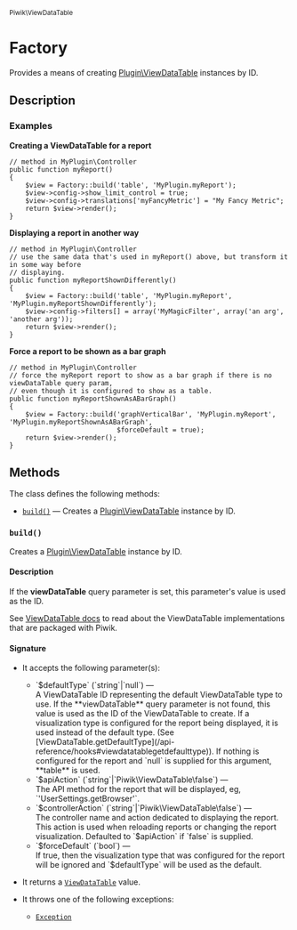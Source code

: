 <small>Piwik\ViewDataTable</small>

Factory
=======

Provides a means of creating [Plugin\ViewDataTable](/api-reference/Piwik/Plugin/ViewDataTable) instances by ID.

Description
-----------

### Examples

**Creating a ViewDataTable for a report**

    // method in MyPlugin\Controller
    public function myReport()
    {
        $view = Factory::build('table', 'MyPlugin.myReport');
        $view->config->show_limit_control = true;
        $view->config->translations['myFancyMetric'] = "My Fancy Metric";
        return $view->render();
    }

**Displaying a report in another way**

    // method in MyPlugin\Controller
    // use the same data that's used in myReport() above, but transform it in some way before
    // displaying.
    public function myReportShownDifferently()
    {
        $view = Factory::build('table', 'MyPlugin.myReport', 'MyPlugin.myReportShownDifferently');
        $view->config->filters[] = array('MyMagicFilter', array('an arg', 'another arg'));
        return $view->render();
    }

**Force a report to be shown as a bar graph**

    // method in MyPlugin\Controller
    // force the myReport report to show as a bar graph if there is no viewDataTable query param,
    // even though it is configured to show as a table.
    public function myReportShownAsABarGraph()
    {
        $view = Factory::build('graphVerticalBar', 'MyPlugin.myReport', 'MyPlugin.myReportShownAsABarGraph',
                               $forceDefault = true);
        return $view->render();
    }

Methods
-------

The class defines the following methods:

- [`build()`](#build) &mdash; Creates a [Plugin\ViewDataTable](/api-reference/Piwik/Plugin/ViewDataTable) instance by ID.

<a name="build" id="build"></a>
<a name="build" id="build"></a>
### `build()`

Creates a [Plugin\ViewDataTable](/api-reference/Piwik/Plugin/ViewDataTable) instance by ID.

#### Description

If the **viewDataTable** query parameter is set,
this parameter's value is used as the ID.

See [ViewDataTable docs](#) to read about the ViewDataTable implementations that are packaged with Piwik.

#### Signature

-  It accepts the following parameter(s):

   <ul>
   <li>
      <div markdown="1" class="parameter">
      `$defaultType` (`string`|`null`) &mdash;

      <div markdown="1" class="param-desc"> A ViewDataTable ID representing the default ViewDataTable type to use. If the **viewDataTable** query parameter is not found, this value is used as the ID of the ViewDataTable to create. If a visualization type is configured for the report being displayed, it is used instead of the default type. (See [ViewDataTable.getDefaultType](/api-reference/hooks#viewdatatablegetdefaulttype)). If nothing is configured for the report and `null` is supplied for this argument, **table** is used.</div>

      <div style="clear:both;"/>

      </div>
   </li>
   <li>
      <div markdown="1" class="parameter">
      `$apiAction` (`string`|`Piwik\ViewDataTable\false`) &mdash;

      <div markdown="1" class="param-desc"> The API method for the report that will be displayed, eg, `'UserSettings.getBrowser'`.</div>

      <div style="clear:both;"/>

      </div>
   </li>
   <li>
      <div markdown="1" class="parameter">
      `$controllerAction` (`string`|`Piwik\ViewDataTable\false`) &mdash;

      <div markdown="1" class="param-desc"> The controller name and action dedicated to displaying the report. This action is used when reloading reports or changing the report visualization. Defaulted to `$apiAction` if `false` is supplied.</div>

      <div style="clear:both;"/>

      </div>
   </li>
   <li>
      <div markdown="1" class="parameter">
      `$forceDefault` (`bool`) &mdash;

      <div markdown="1" class="param-desc"> If true, then the visualization type that was configured for the report will be ignored and `$defaultType` will be used as the default.</div>

      <div style="clear:both;"/>

      </div>
   </li>
   </ul>
- It returns a [`ViewDataTable`](../../Piwik/Plugin/ViewDataTable.md) value.
- It throws one of the following exceptions:
    - [`Exception`](http://php.net/class.Exception)

